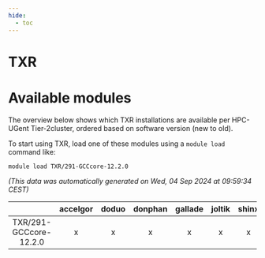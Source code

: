 ```yaml
---
hide:
  - toc
---
```


TXR
===

# Available modules


The overview below shows which TXR installations are available per HPC-UGent Tier-2cluster, ordered based on software version (new to old).

To start using TXR, load one of these modules using a `module load` command like:

```shell
module load TXR/291-GCCcore-12.2.0
```

*(This data was automatically generated on Wed, 04 Sep 2024 at 09:59:34 CEST)*  

| |accelgor|doduo|donphan|gallade|joltik|shinx|skitty|
| :---: | :---: | :---: | :---: | :---: | :---: | :---: | :---: |
|TXR/291-GCCcore-12.2.0|x|x|x|x|x|x|x|
